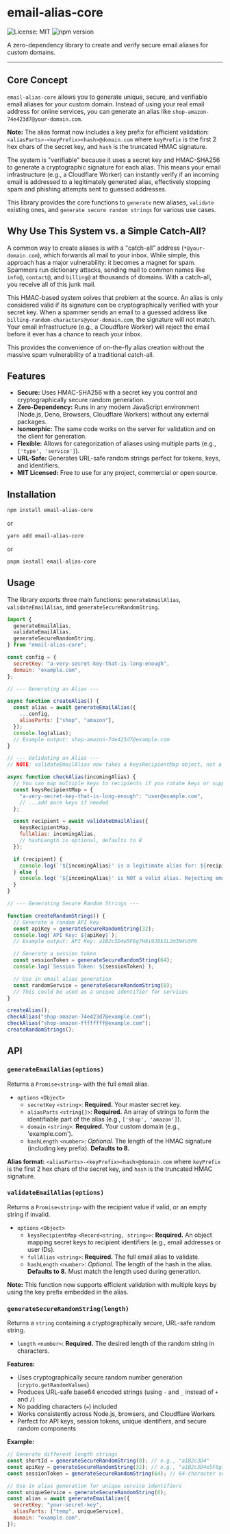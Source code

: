 # email-alias-core

![License: MIT](https://img.shields.io/badge/License-MIT-yellow.svg)
![npm version](https://img.shields.io/npm/v/email-alias-core.svg)

A zero-dependency library to create and verify secure email aliases for custom domains.

---

## Core Concept

`email-alias-core` allows you to generate unique, secure, and verifiable email aliases for your custom domain. Instead of using your real email address for online services, you can generate an alias like `shop-amazon-74e423d7@your-domain.com`.

**Note:** The alias format now includes a key prefix for efficient validation:
`<aliasParts>-<keyPrefix><hash>@domain.com`
where `keyPrefix` is the first 2 hex chars of the secret key, and `hash` is the truncated HMAC signature.

The system is "verifiable" because it uses a secret key and HMAC-SHA256 to generate a cryptographic signature for each alias. This means your email infrastructure (e.g., a Cloudflare Worker) can instantly verify if an incoming email is addressed to a legitimately generated alias, effectively stopping spam and phishing attempts sent to guessed addresses.

This library provides the core functions to `generate` new aliases, `validate` existing ones, and `generate secure random strings` for various use cases.

## Why Use This System vs. a Simple Catch-All?

A common way to create aliases is with a "catch-all" address (`*@your-domain.com`), which forwards all mail to your inbox. While simple, this approach has a major vulnerability: it becomes a magnet for spam. Spammers run dictionary attacks, sending mail to common names like `info@`, `contact@`, and `billing@` at thousands of domains. With a catch-all, you receive all of this junk mail.

This HMAC-based system solves that problem at the source. An alias is only considered valid if its signature can be cryptographically verified with your secret key. When a spammer sends an email to a guessed address like `billing-random-characters@your-domain.com`, the signature will not match. Your email infrastructure (e.g., a Cloudflare Worker) will reject the email before it ever has a chance to reach your inbox.

This provides the convenience of on-the-fly alias creation without the massive spam vulnerability of a traditional catch-all.

## Features

- **Secure:** Uses HMAC-SHA256 with a secret key you control and cryptographically secure random generation.
- **Zero-Dependency:** Runs in any modern JavaScript environment (Node.js, Deno, Browsers, Cloudflare Workers) without any external packages.
- **Isomorphic:** The same code works on the server for validation and on the client for generation.
- **Flexible:** Allows for categorization of aliases using multiple parts (e.g., `['type', 'service']`).
- **URL-Safe:** Generates URL-safe random strings perfect for tokens, keys, and identifiers.
- **MIT Licensed:** Free to use for any project, commercial or open source.

## Installation

```bash
npm install email-alias-core
```

or

```bash
yarn add email-alias-core
```

or

```bash
pnpm install email-alias-core
```

## Usage

The library exports three main functions: `generateEmailAlias`, `validateEmailAlias`, and `generateSecureRandomString`.

```javascript
import {
  generateEmailAlias,
  validateEmailAlias,
  generateSecureRandomString,
} from "email-alias-core";

const config = {
  secretKey: "a-very-secret-key-that-is-long-enough",
  domain: "example.com",
};

// --- Generating an Alias ---

async function createAlias() {
  const alias = await generateEmailAlias({
    ...config,
    aliasParts: ["shop", "amazon"],
  });
  console.log(alias);
  // Example output: shop-amazon-74e423d7@example.com
}

// --- Validating an Alias ---
// NOTE: validateEmailAlias now takes a keysRecipientMap object, not a single secretKey.

async function checkAlias(incomingAlias) {
  // You can map multiple keys to recipients if you rotate keys or support multiple users.
  const keysRecipientMap = {
    "a-very-secret-key-that-is-long-enough": "user@example.com",
    // ...add more keys if needed
  };

  const recipient = await validateEmailAlias({
    keysRecipientMap,
    fullAlias: incomingAlias,
    // hashLength is optional, defaults to 8
  });

  if (recipient) {
    console.log(`'${incomingAlias}' is a legitimate alias for: ${recipient}`);
  } else {
    console.log(`'${incomingAlias}' is NOT a valid alias. Rejecting email.`);
  }
}

// --- Generating Secure Random Strings ---

function createRandomStrings() {
  // Generate a random API key
  const apiKey = generateSecureRandomString(32);
  console.log(`API Key: ${apiKey}`);
  // Example output: API Key: a1B2c3D4e5F6g7H8i9J0k1L2m3N4o5P6

  // Generate a session token
  const sessionToken = generateSecureRandomString(64);
  console.log(`Session Token: ${sessionToken}`);

  // Use in email alias generation
  const randomService = generateSecureRandomString(8);
  // This could be used as a unique identifier for services
}

createAlias();
checkAlias("shop-amazon-74e423d7@example.com");
checkAlias("shop-amazon-ffffffff@example.com");
createRandomStrings();
```

## API

### `generateEmailAlias(options)`

Returns a `Promise<string>` with the full email alias.

- `options` `<Object>`
  - `secretKey` `<string>`: **Required.** Your master secret key.
  - `aliasParts` `<string[]>`: **Required.** An array of strings to form the identifiable part of the alias (e.g., `['shop', 'amazon']`).
  - `domain` `<string>`: **Required.** Your custom domain (e.g., 'example.com').
  - `hashLength` `<number>`: _Optional._ The length of the HMAC signature (including key prefix). **Defaults to 8.**

**Alias format:**
`<aliasParts>-<keyPrefix><hash>@domain.com`
where `keyPrefix` is the first 2 hex chars of the secret key, and `hash` is the truncated HMAC signature.

### `validateEmailAlias(options)`

Returns a `Promise<string>` with the recipient value if valid, or an empty string if invalid.

- `options` `<Object>`
  - `keysRecipientMap` `<Record<string, string>>`: **Required.** An object mapping secret keys to recipient identifiers (e.g., email addresses or user IDs).
  - `fullAlias` `<string>`: **Required.** The full email alias to validate.
  - `hashLength` `<number>`: _Optional._ The length of the hash in the alias. **Defaults to 8.** Must match the length used during generation.

**Note:**
This function now supports efficient validation with multiple keys by using the key prefix embedded in the alias.

### `generateSecureRandomString(length)`

Returns a `string` containing a cryptographically secure, URL-safe random string.

- `length` `<number>`: **Required.** The desired length of the random string in characters.

**Features:**

- Uses cryptographically secure random number generation (`crypto.getRandomValues`)
- Produces URL-safe base64 encoded strings (using `-` and `_` instead of `+` and `/`)
- No padding characters (`=`) included
- Works consistently across Node.js, browsers, and Cloudflare Workers
- Perfect for API keys, session tokens, unique identifiers, and secure random components

**Example:**

```javascript
// Generate different length strings
const shortId = generateSecureRandomString(8); // e.g., "a1B2c3D4"
const apiKey = generateSecureRandomString(32); // e.g., "a1B2c3D4e5F6g7H8i9J0k1L2m3N4o5P6"
const sessionToken = generateSecureRandomString(64); // 64-character secure token

// Use in alias generation for unique service identifiers
const uniqueService = generateSecureRandomString(6);
const alias = await generateEmailAlias({
  secretKey: "your-secret-key",
  aliasParts: ["temp", uniqueService],
  domain: "example.com",
});
```
